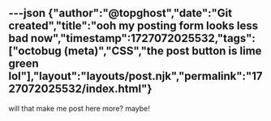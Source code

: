 ---json
{"author":"@topghost","date":"Git created","title":"ooh my posting form looks less bad now","timestamp":1727072025532,"tags":["octobug (meta)","CSS","the post button is lime green lol"],"layout":"layouts/post.njk","permalink":"1727072025532/index.html"}
---

will that make me post here more? maybe!
